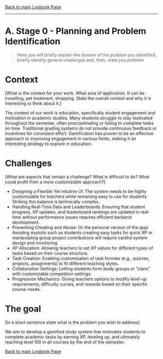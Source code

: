 [Back to main Logbook Page](../hci_logbook.md)

---


# A. Stage 0 - Planning and Problem Identification
>	Here you will briefly explain the domain of the problem you identified, briefly identify general challenges and, then, state you problem

# Context
[What is the context for your work. What area of application. It can be travelling, pet treatment, shopping. State the overall context and why it is interesting to think about it.]

The context of our work is education, specifically student engagement and motivation in academic studies. Many students struggle to stay motivated throughout the semester, often procrastinating or failing to complete tasks on time. Traditional grading systems do not provide continuous feedback or incentives for consistent effort. Gamification has proven to be an effective approach to improving engagement in various fields, making it an interesting strategy to explore in education.

# Challenges
[What are aspects that remain a challenge? What is difficult to do? What could profit from a more customizable approach?]

* Designing a Flexible Yet Intuitive UI: The system needs to be highly customizable for teachers while remaining easy to use for students. Striking this balance is technically complex.
* Handling Real-Time Data and Leaderboards: Ensuring that student progress, XP updates, and leaderboard rankings are updated in real-time without performance issues requires efficient backend development.
* Preventing Cheating and Abuse: (In the personal version of the app) Avoiding exploits such as students creating easy tasks for quick XP or manipulating group project contributions will require careful system design and monitoring.
* XP Allocation: Allowing teachers to set XP values for different types of tasks based on their course structure.
* Task Creation: Enabling customization of task formats (e.g., quizzes, projects, assignments) to fit different teaching styles.
* Collaboration Settings: Letting students form study groups or “clans” with customizable competition settings.
* Progression Mechanics: Giving teachers options to modify level-up requirements, difficulty curves, and rewards based on their specific course needs.

# The goal
[In a short sentence state what is the problem you wish to address]

We aim to develop a gamified study system that motivates students to complete academic tasks by earning XP, leveling up, and ultimately reaching level 100 in all courses by the end of the semester.

[Back to main Logbook Page](hci_logbook.md)